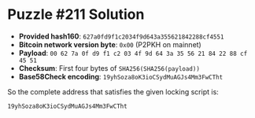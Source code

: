 # Puzzle #211 Solution

- **Provided hash160**: `627a0fd9f1c2034f9d643a355621842288cf4551`
- **Bitcoin network version byte**: `0x00` (P2PKH on mainnet)
- **Payload**: `00 62 7a 0f d9 f1 c2 03 4f 9d 64 3a 35 56 21 84 22 88 cf 45 51`
- **Checksum**: First four bytes of `SHA256(SHA256(payload))`
- **Base58Check encoding**: `19yhSoza8oK3ioCSydMuAGJs4Mm3FwCTht`

So the complete address that satisfies the given locking script is:

```
19yhSoza8oK3ioCSydMuAGJs4Mm3FwCTht
```
